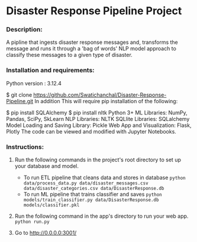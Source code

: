 # Disaster Response Pipeline Project

### Description:
A pipline that ingests disaster response messages and, transforms the message and runs it through a 'bag of words' NLP model approach to classify these messages to a given type of disaster.

### Installation and requirements:
Python version : 3.12.4

$ git clone https://github.com/Swatichanchal/Disaster-Response-Pipeline.git
In addition This will require pip installation of the following:

$ pip install SQLAlchemy
$ pip install nltk
Python 3+
ML Libraries: NumPy, Pandas, SciPy, SkLearn
NLP Libraries: NLTK
SQLlite Libraries: SQLalchemy
Model Loading and Saving Library: Pickle
Web App and Visualization: Flask, Plotly
The code can be viewed and modified with Jupyter Notebooks.

### Instructions:
1. Run the following commands in the project's root directory to set up your database and model.

    - To run ETL pipeline that cleans data and stores in database
        `python data/process_data.py data/disaster_messages.csv data/disaster_categories.csv data/DisasterResponse.db`
    - To run ML pipeline that trains classifier and saves
        `python models/train_classifier.py data/DisasterResponse.db models/classifier.pkl`

2. Run the following command in the app's directory to run your web app.
    `python run.py`

3. Go to http://0.0.0.0:3001/


